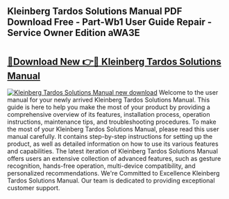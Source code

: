 ## Kleinberg Tardos Solutions Manual PDF Download Free - Part-Wb1 User Guide Repair - Service Owner Edition aWA3E

# <h2><a href="http://bc66412.oget.top/?id=Kleinberg+Tardos+Solutions+Manual">🔗Download New 👉🔴 Kleinberg Tardos Solutions Manual</a></h2>

[![Kleinberg Tardos Solutions Manual new download](https://i.imgur.com/5g1atiW.png)](http://bc66412.oget.top/?id=Kleinberg+Tardos+Solutions+Manual)
Welcome to the user manual for your newly arrived Kleinberg Tardos Solutions Manual. This guide is here to help you make the most of your product by providing a comprehensive overview of its features, installation process, operation instructions, maintenance tips, and troubleshooting procedures. To make the most of your Kleinberg Tardos Solutions Manual, please read this user manual carefully. It contains step-by-step instructions for setting up the product, as well as detailed information on how to use its various features and capabilities. The latest iteration of Kleinberg Tardos Solutions Manual offers users an extensive collection of advanced features, such as gesture recognition, hands-free operation, multi-device compatibility, and personalized recommendations. We're Committed to Excellence Kleinberg Tardos Solutions Manual. Our team is dedicated to providing exceptional customer support.
